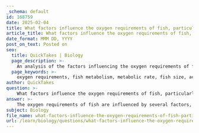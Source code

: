 ```yaml
---
_schema: default
id: 168759
date: 2025-02-04
title: What factors influence the oxygen requirements of fish, particularly in relation to metabolic rate?
article_title: What factors influence the oxygen requirements of fish, particularly in relation to metabolic rate?
date_format: MMM DD, YYYY
post_on_text: Posted on
seo:
  title: QuickTakes | Biology
  page_description: >-
    An analysis of the factors influencing the oxygen requirements of fish, focusing on metabolic rate and its correlation with size, activity level, and environmental conditions, including adaptations that enhance oxygen intake.
  page_keywords: >-
    oxygen requirements, fish metabolism, metabolic rate, fish size, activity level, environmental conditions, dissolved oxygen, gill surface area, counter-current exchange, adaptations
author: QuickTakes
question: >-
    What factors influence the oxygen requirements of fish, particularly in relation to metabolic rate?
answer: >-
    The oxygen requirements of fish are influenced by several factors, particularly their metabolic rate, which is affected by size, activity level, and environmental conditions. Here are the key factors that influence the oxygen requirements of fish:\n\n1. **Metabolic Rate**: Fish with higher metabolic rates require more oxygen. Metabolic rate can vary significantly among species and is often correlated with the size and activity level of the fish. Larger and more active fish tend to have higher metabolic rates, leading to increased oxygen demands.\n\n2. **Size**: Generally, larger fish have greater oxygen requirements due to their larger body mass and the energy needed to sustain their physiological functions. However, the relationship between size and oxygen requirement is not linear, as larger fish may also have adaptations that allow them to be more efficient in oxygen use.\n\n3. **Activity Level**: Fish that are more active, such as those that engage in vigorous swimming or hunting, will have higher oxygen needs compared to sedentary species. Increased activity raises the metabolic rate, necessitating greater oxygen intake.\n\n4. **Environmental Conditions**: Oxygen levels in water can fluctuate due to various factors, including temperature, salinity, and pollution. Warmer water holds less dissolved oxygen, which can increase the oxygen requirements of fish. Additionally, high salinity can affect the solubility of oxygen in water, further influencing fish oxygen needs.\n\n5. **Adaptations**: Fish have evolved various adaptations to meet their oxygen requirements. These include:\n   - **Increased Gill Surface Area**: Fish have developed more gill filaments and lamellae, which enhance the surface area available for oxygen absorption, allowing for more efficient gas exchange.\n   - **Behavioral Adaptations**: Some fish exhibit behaviors such as continuous swimming to ensure a steady flow of water over their gills, which helps maintain oxygen uptake even in low-oxygen environments.\n\n6. **Counter-Current Exchange Mechanism**: This physiological adaptation maximizes oxygen absorption by maintaining a concentration gradient along the gill filaments, allowing for more efficient gas exchange between the water and the blood.\n\nIn summary, the oxygen requirements of fish are closely linked to their metabolic rates, which are influenced by size, activity level, and environmental conditions. Their anatomical and behavioral adaptations play a crucial role in meeting these oxygen demands, ensuring their survival in various aquatic environments.
subject: Biology
file_name: what-factors-influence-the-oxygen-requirements-of-fish-particularly-in-relation-to-metabolic-rate.md
url: /learn/biology/questions/what-factors-influence-the-oxygen-requirements-of-fish-particularly-in-relation-to-metabolic-rate
---
```


&nbsp;
